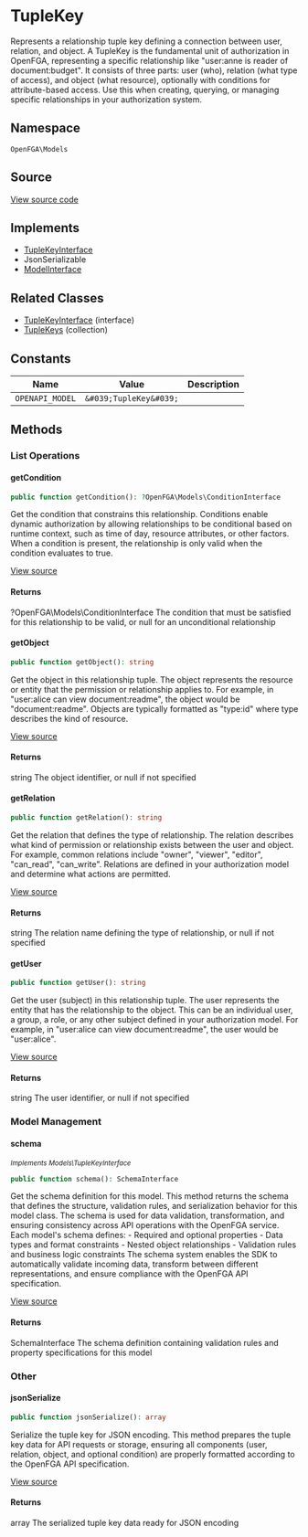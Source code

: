 # TupleKey

Represents a relationship tuple key defining a connection between user, relation, and object. A TupleKey is the fundamental unit of authorization in OpenFGA, representing a specific relationship like &quot;user:anne is reader of document:budget&quot;. It consists of three parts: user (who), relation (what type of access), and object (what resource), optionally with conditions for attribute-based access. Use this when creating, querying, or managing specific relationships in your authorization system.

## Namespace
`OpenFGA\Models`

## Source
[View source code](https://github.com/evansims/openfga-php/blob/main/src/Models/TupleKey.php)

## Implements
* [TupleKeyInterface](TupleKeyInterface.md)
* JsonSerializable
* [ModelInterface](ModelInterface.md)

## Related Classes
* [TupleKeyInterface](Models/TupleKeyInterface.md) (interface)
* [TupleKeys](Models/Collections/TupleKeys.md) (collection)

## Constants
| Name | Value | Description |
|------|-------|-------------|
| `OPENAPI_MODEL` | `&#039;TupleKey&#039;` |  |


## Methods

                                                                                                            
### List Operations
#### getCondition


```php
public function getCondition(): ?OpenFGA\Models\ConditionInterface
```

Get the condition that constrains this relationship. Conditions enable dynamic authorization by allowing relationships to be conditional based on runtime context, such as time of day, resource attributes, or other factors. When a condition is present, the relationship is only valid when the condition evaluates to true.

[View source](https://github.com/evansims/openfga-php/blob/main/src/Models/TupleKey.php#L62)


#### Returns
?OpenFGA\Models\ConditionInterface
 The condition that must be satisfied for this relationship to be valid, or null for an unconditional relationship

#### getObject


```php
public function getObject(): string
```

Get the object in this relationship tuple. The object represents the resource or entity that the permission or relationship applies to. For example, in &quot;user:alice can view document:readme&quot;, the object would be &quot;document:readme&quot;. Objects are typically formatted as &quot;type:id&quot; where type describes the kind of resource.

[View source](https://github.com/evansims/openfga-php/blob/main/src/Models/TupleKey.php#L71)


#### Returns
string
 The object identifier, or null if not specified

#### getRelation


```php
public function getRelation(): string
```

Get the relation that defines the type of relationship. The relation describes what kind of permission or relationship exists between the user and object. For example, common relations include &quot;owner&quot;, &quot;viewer&quot;, &quot;editor&quot;, &quot;can_read&quot;, &quot;can_write&quot;. Relations are defined in your authorization model and determine what actions are permitted.

[View source](https://github.com/evansims/openfga-php/blob/main/src/Models/TupleKey.php#L80)


#### Returns
string
 The relation name defining the type of relationship, or null if not specified

#### getUser


```php
public function getUser(): string
```

Get the user (subject) in this relationship tuple. The user represents the entity that has the relationship to the object. This can be an individual user, a group, a role, or any other subject defined in your authorization model. For example, in &quot;user:alice can view document:readme&quot;, the user would be &quot;user:alice&quot;.

[View source](https://github.com/evansims/openfga-php/blob/main/src/Models/TupleKey.php#L89)


#### Returns
string
 The user identifier, or null if not specified

### Model Management
#### schema

*<small>Implements Models\TupleKeyInterface</small>*  

```php
public function schema(): SchemaInterface
```

Get the schema definition for this model. This method returns the schema that defines the structure, validation rules, and serialization behavior for this model class. The schema is used for data validation, transformation, and ensuring consistency across API operations with the OpenFGA service. Each model&#039;s schema defines: - Required and optional properties - Data types and format constraints - Nested object relationships - Validation rules and business logic constraints The schema system enables the SDK to automatically validate incoming data, transform between different representations, and ensure compliance with the OpenFGA API specification.

[View source](https://github.com/evansims/openfga-php/blob/main/src/Models/ModelInterface.php#L52)


#### Returns
SchemaInterface
 The schema definition containing validation rules and property specifications for this model

### Other
#### jsonSerialize


```php
public function jsonSerialize(): array
```

Serialize the tuple key for JSON encoding. This method prepares the tuple key data for API requests or storage, ensuring all components (user, relation, object, and optional condition) are properly formatted according to the OpenFGA API specification.

[View source](https://github.com/evansims/openfga-php/blob/main/src/Models/TupleKey.php#L98)


#### Returns
array
 The serialized tuple key data ready for JSON encoding

